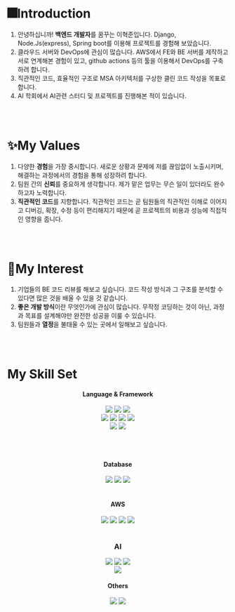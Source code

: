# 🎆Introduction

1. 안녕하십니까! **백엔드 개발자**를 꿈꾸는 이혁준입니다. Django, Node.Js(express), Spring boot를 이용해 프로젝트를 경험해 보았습니다.
2. 클라우드 서버와 DevOps에 관심이 많습니다. AWS에서 FE와 BE 서버를 제작하고 서로 연계해본 경험이 있고, github actions 등의 툴을 이용해서 DevOps를 구축하려 합니다.
3. 직관적인 코드, 효율적인 구조로 MSA 아키텍처를 구상한 클린 코드 작성을 목표로 합니다. 
4. AI 학회에서 AI관련 스터디 및 프로젝트를 진행해본 적이 있습니다.

<br><br>


# ✨My Values

1. 다양한 **경험**을 가장 중시합니다. 새로운 상황과 문제에 저를 끊임없이 노출시키며, 해결하는 과정에서의 경험을 통해 성장하려 합니다.
2. 팀원 간의 **신뢰**를 중요하게 생각합니다. 제가 맡은 업무는 무슨 일이 있더라도 완수하고자 노력합니다.
3. **직관적인 코드**를 지향합니다. 직관적인 코드는 곧 팀원들의 직관적인 이해로 이어지고 디버깅, 확장, 수정 등이 편리해지기 때문에 곧 프로젝트의 비용과 성능에 직접적인 영향을 줍니다.

<br><br>

# 🧭My Interest

1. 기업들의 BE 코드 리뷰를 해보고 싶습니다. 코드 작성 방식과 그 구조를 분석할 수 있다면 많은 것을 배울 수 있을 것 같습니다.
2. **좋은 개발 방식**이란 무엇인가에 관심이 많습니다. 무작정 코딩하는 것이 아닌, 과정과 목표를 설계해야만 완전한 성공을 이룰 수 있습니다.
3. 팀원들과 **열정**을 불태울 수 있는 곳에서 일해보고 싶습니다.

<br><br>

# My Skill Set
  
<div align="center">
  
#### Language & Framework
  <img src="https://img.shields.io/badge/java-FF8000?style=for-the-badge&logo=java&logoColor=white">
  <img src="https://img.shields.io/badge/Spring-A5DF00?style=for-the-badge&logo=spring-boot&logoColor=white">
  <img src="https://img.shields.io/badge/IntelliJ-2C2255?style=for-the-badge&logo=IntelliJ&logoColor=white">
  <br>
   <img src="https://img.shields.io/badge/Javascript-F7DF1E?style=for-the-badge&logo=javascript&logoColor=black">
  <img src="https://img.shields.io/badge/Node.js-339933?style=for-the-badge&logo=Node.js&logoColor=white">
  <img src="https://img.shields.io/badge/React-61DAFB?style=for-the-badge&logo=react&logoColor=black"> 
  <img src="https://img.shields.io/badge/Express-black?style=for-the-badge&logo=express&logoColor=white">
  <br>
  <img src="https://img.shields.io/badge/Python-3776AB?style=for-the-badge&logo=python&logoColor=white">
  <img src="https://img.shields.io/badge/django-0B610B?style=for-the-badge&logo=django&logoColor=white">

  <br/><br/>

#### Database

<img src="https://img.shields.io/badge/MySQL-4479A1?style=for-the-badge&logo=MySQL&logoColor=white">
 <img src="https://img.shields.io/badge/MongoDB-47A248?style=for-the-badge&logo=MongoDB&logoColor=white">
  <img src="https://img.shields.io/badge/postgreSQL-4169E1?style=for-the-badge&logo=postgresql&logoColor=white">
 <br/><br/>

#### AWS
<img src="https://img.shields.io/badge/EC2-FF9900?style=for-the-badge&logo=amazonec2&logoColor=white">
<img src="https://img.shields.io/badge/S3-569A31?style=for-the-badge&logo=amazons3&logoColor=white">
<img src="https://img.shields.io/badge/RDS-0080FF?style=for-the-badge&logo=amazonrds&logoColor=white">
<img src="https://img.shields.io/badge/Route53-8C4FFF?style=for-the-badge&logo=amazonroute53&logoColor=white">
<br/><br/>

### AI
<img src="https://img.shields.io/badge/Jupyter-F37626?style=for-the-badge&logo=jupyter&logoColor=white">
<img src="https://img.shields.io/badge/Anaconda-44A833?style=for-the-badge&logo=anaconda&logoColor=white">
<img src="https://img.shields.io/badge/PyTorch-EE4C2C?style=for-the-badge&logo=pytorch&logoColor=white">
<br>
<img src="https://img.shields.io/badge/OpenAI-412991?style=for-the-badge&logo=openai&logoColor=white">

#### Others
<img src="https://img.shields.io/badge/docker-2496ED?style=for-the-badge&logo=docker&logoColor=white">
<img src="https://img.shields.io/badge/github-181717?style=for-the-badge&logo=github&logoColor=white"> 
<div/>
